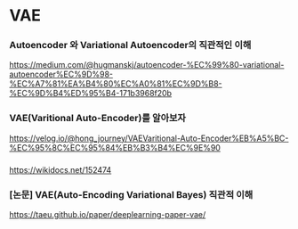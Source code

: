 # VAE
### Autoencoder 와 Variational Autoencoder의 직관적인 이해 
https://medium.com/@hugmanskj/autoencoder-%EC%99%80-variational-autoencoder%EC%9D%98-%EC%A7%81%EA%B4%80%EC%A0%81%EC%9D%B8-%EC%9D%B4%ED%95%B4-171b3968f20b
### VAE(Varitional Auto-Encoder)를 알아보자
https://velog.io/@hong_journey/VAEVaritional-Auto-Encoder%EB%A5%BC-%EC%95%8C%EC%95%84%EB%B3%B4%EC%9E%90
### 
https://wikidocs.net/152474

### [논문] VAE(Auto-Encoding Variational Bayes) 직관적 이해
https://taeu.github.io/paper/deeplearning-paper-vae/

